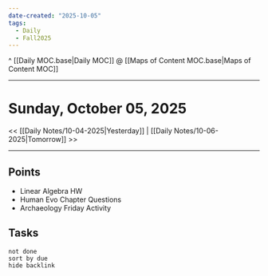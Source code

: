 ```yaml
---
date-created: "2025-10-05"
tags:
  - Daily
  - Fall2025
---
```

^ [[Daily MOC.base|Daily MOC]]
@ [[Maps of Content MOC.base|Maps of Content MOC]]

---
# Sunday, October 05, 2025
<< [[Daily Notes/10-04-2025|Yesterday]] | [[Daily Notes/10-06-2025|Tomorrow]] >>

---
## Points
- Linear Algebra HW
- Human Evo Chapter Questions
- Archaeology Friday Activity

## Tasks
```tasks
not done
sort by due
hide backlink
```
